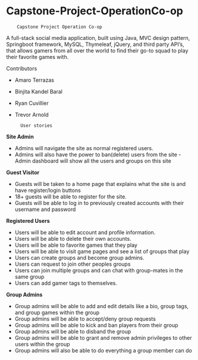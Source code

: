 # Capstone-Project-OperationCo-op

        Capstone Project Operation Co-op

A full-stack social media application, built using Java, MVC design pattern, Springboot framework, MySQL, Thymeleaf, jQuery, and third party API’s, that allows gamers from all over the world to find their go-to squad to play their favorite games with.

   Contributors

- Amaro Terrazas
- Binjita Kandel Baral
- Ryan Cuvillier
- Trevor Arnold

        User stories

**Site Admin**
- Admins will navigate the site as normal registered users.
- Admins will also have the power to ban(delete) users from the site
-Admin dashboard will show all the users and groups on this site

**Guest Visitor**
- Guests will be taken to a home page that explains what the site is and have register/login buttons
- 18+ guests will be able to register for the site.
- Guests will be able to log in to previously created accounts with their
username and password

**Registered Users**
- Users will be able to edit account and profile information.
- Users will be able to delete their own accounts.
- Users will be able to favorite games that they play
- Users will be able to visit game pages and see a list of groups that play
- Users can create groups and become group admins.
- Users can request to join other peoples groups
- Users can join multiple groups and can chat with group-mates in the same group
- Users can add gamer tags to themselves.

**Group Admins**
- Group admins will be able to add and edit details like a bio, group tags, and
group games within the group
- Group admins will be able to accept/deny group requests
- Group admins will be able to kick and ban players from their group
- Group admins will be able to disband the group
- Group admins will be able to grant and remove admin privileges to other users
within the group
- Group admins will also be able to do everything a group member can do

